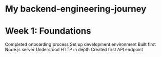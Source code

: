 # My backend-engineering-journey
# Week 1: Foundations
  Completed onboarding process
  Set up development environment
  Built first Node.js server
  Understood HTTP in depth
  Created first API endpoint
